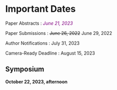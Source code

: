# Important Dates

Paper Abstracts
: <font color="#800080"><em>June 21, 2023</em></font>

Paper Submissions
: <del>June 26, 2022</del> June 29, 2022

Author Notifications
: July 31, 2023

Camera-Ready Deadline
: August 15, 2023

## Symposium

**October 22, 2023, afternoon**
